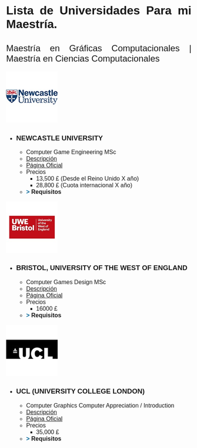 <style>
@import url('https://fonts.googleapis.com/css2?family=Montserrat:wght@300;400&display=swap');

div {
    font-family: 'Montserrat', sans-serif;
    font-size: 16px;
    text-align: justify;
}

h2 {
    font-weight: lighter
}

summary {
  cursor:pointer;
  outline: none;
}
	
summary::marker {
  content:  "> "; 
  color: #006699;
  font-size: 1em;
  font-weight: bold;
  transition: all 0.5s;
}
	
details[open] summary::marker {
  content:  " – ";
  color: #006699;
}
</style>
<div>

# Lista de Universidades Para mi Maestría.
## Maestría en Gráficas Computacionales | Maestría en Ciencias Computacionales
![NewCastle University Logo](./assets/NEWCASTLE_UNIVERSITY.jpg "New Castle Logo")
- ### NEWCASTLE UNIVERSITY 
  - Computer Game Engineering MSc
  - [Descripción][Universidad_1_Desc]
  - [Página Oficial][Universidad_1_Pag]
  - Precios
    - 13,500 £ (Desde el Reino Unido X año)
    - 28,800 £ (Cuota internacional X año)
  - <details>
    <summary><b>Requisitos</b></summary>
      Un título con honores 2:1, o equivalente internacional, en ciencias de la computación o una disciplina con contenido informático y/o matemático significativo, como: informática; sistemas de información; matemáticas; ingeniería; Ingeniería de Sistemas; física.
  </details>
![Bristol](./assets/BRISTOL.jpg "Brsitol Logo")
- ### BRISTOL, UNIVERSITY OF THE WEST OF ENGLAND
  - Computer Games Design MSc
  - [Descripción][Universidad_2_Desc]
  - [Página Oficial][Universidad_2_pag]
  - Precios
    - 16000 £
  - <details>
    <summary><b>Requisitos</b></summary>
      - International and EU applicants are required to have a minimum overall IELTS (Academic) score of 6.5 with 5.5 in each component (or approved equivalent*).
      </br>
      - We normally require an honours degree of 2.2 or above in Games Technology or similar technical discipline, with a substantial software development component. We can consider applicants who do not meet the normal entry requirement, but who do have relevant professional experience or qualifications. In your application, you should describe in detail your professional experience and qualifications.
  </details>
![UCL](./assets/UCL.jpg "UCL Logo")
- ### UCL (UNIVERSITY COLLEGE LONDON)
  - Computer Graphics Computer Appreciation / Introduction
  - [Descripción][Universidad_3_Desc]
  - [Página Oficial][Universidad_3_Pag]
  - Precios
    - 35,000 £
  - <details>
    <summary><b>Requisitos</b></summary>
      - A minimum of an upper second-class UK Bachelor's degree in a relevant discipline, or an overseas qualification of an equivalent standard in computer science, mathematics, electrical engineering or the physical sciences is usually required. Candidates are expected to have suitable mathematics and computer programming skills. Relevant work experience may also be taken into account.
  </details>
</div>

[Universidad_1_Desc]: https://www.postgraduatesearch.com/courses/search/postgraduate/newcastle-university/computer-game-engineering-msc/52442114
[Universidad_1_Pag]: https://www.ncl.ac.uk/postgraduate/?utm_source=postgraduatesearch&utm_medium=listing&utm_campaign=postgrad&utm_term=cta-button&utm_content=visit-pg-website
[Universidad_2_Desc]: https://www.postgraduatesearch.com/courses/search/postgraduate/bristol-university-of-the-west-of-england/commercial-games-development-msc/56721736
[Universidad_2_Pag]: https://www.uwe.ac.uk
[Universidad_3_Desc]: https://www.postgraduatesearch.com/courses/search/postgraduate/university-college-london-university-of-london/computer-graphics-vision-and-imaging-msc/57683736
[Universidad_3_Pag]: https://www.ucl.ac.uk